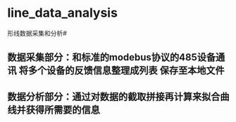 # line_data_analysis #
形线数据采集和分析#
## 数据采集部分：和标准的modebus协议的485设备通讯 将多个设备的反馈信息整理成列表 保存至本地文件
## 数据分析部分：通过对数据的截取拼接再计算来拟合曲线并获得所需要的信息
